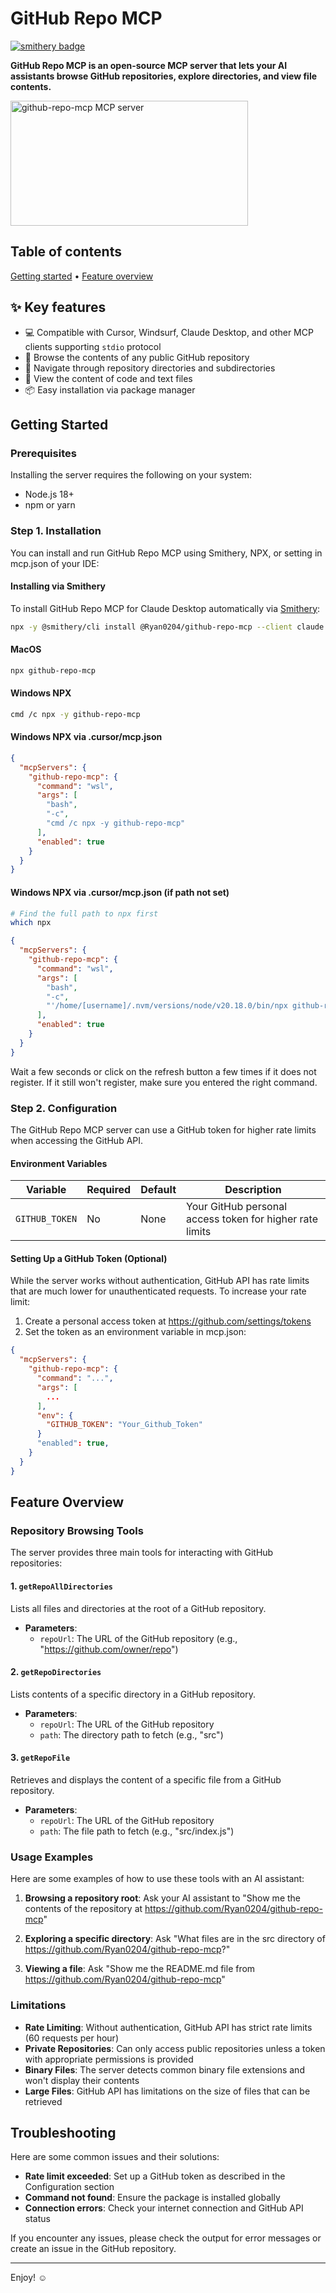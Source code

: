 # GitHub Repo MCP

[![smithery badge](https://smithery.ai/badge/@Ryan0204/github-repo-mcp)](https://smithery.ai/server/@Ryan0204/github-repo-mcp)

<p class="center-text">
  <strong>GitHub Repo MCP is an open-source MCP server that lets your AI assistants browse GitHub repositories, explore directories, and view file contents.</strong>
</p>

<a href="https://glama.ai/mcp/servers/@Ryan0204/github-repo-mcp">
  <img width="380" height="200" src="https://glama.ai/mcp/servers/@Ryan0204/github-repo-mcp/badge" alt="github-repo-mcp MCP server" />
</a>

## Table of contents

<p class="center-text">
  <a href="#getting-started">Getting started</a> •
  <a href="#feature-overview">Feature overview</a>
</p>

## ✨ Key features

- 💻 Compatible with Cursor, Windsurf, Claude Desktop, and other MCP clients supporting `stdio` protocol
- 🔎 Browse the contents of any public GitHub repository
- 📂 Navigate through repository directories and subdirectories
- 📝 View the content of code and text files
- 📦 Easy installation via package manager

## Getting Started

### Prerequisites

Installing the server requires the following on your system:
- Node.js 18+
- npm or yarn

### Step 1. Installation

You can install and run GitHub Repo MCP using Smithery, NPX, or setting in mcp.json of your IDE:

#### Installing via Smithery

To install GitHub Repo MCP for Claude Desktop automatically via [Smithery](https://smithery.ai/server/@Ryan0204/github-repo-mcp):

```bash
npx -y @smithery/cli install @Ryan0204/github-repo-mcp --client claude
```

#### MacOS

```bash
npx github-repo-mcp
```

#### Windows NPX

```bash
cmd /c npx -y github-repo-mcp
```

#### Windows NPX via .cursor/mcp.json

```json
{
  "mcpServers": {
    "github-repo-mcp": {
      "command": "wsl",
      "args": [
        "bash",
        "-c",
        "cmd /c npx -y github-repo-mcp"
      ],
      "enabled": true
    }
  }
}
```

#### Windows NPX via .cursor/mcp.json (if path not set)

```bash
# Find the full path to npx first
which npx
```

```json
{
  "mcpServers": {
    "github-repo-mcp": {
      "command": "wsl",
      "args": [
        "bash",
        "-c",
        "'/home/[username]/.nvm/versions/node/v20.18.0/bin/npx github-repo-mcp'"
      ],
      "enabled": true
    }
  }
}
```


Wait a few seconds or click on the refresh button a few times if it does not register. If it still won't register, make sure you entered the right command.

### Step 2. Configuration

The GitHub Repo MCP server can use a GitHub token for higher rate limits when accessing the GitHub API.

#### Environment Variables

| Variable | Required | Default | Description |
|----------|----------|---------|-------------|
| `GITHUB_TOKEN` | No | None | Your GitHub personal access token for higher rate limits |

#### Setting Up a GitHub Token (Optional)

While the server works without authentication, GitHub API has rate limits that are much lower for unauthenticated requests. To increase your rate limit:

1. Create a personal access token at https://github.com/settings/tokens
2. Set the token as an environment variable in mcp.json:

```json
{
  "mcpServers": {
    "github-repo-mcp": {
      "command": "...",
      "args": [
        ...
      ],
      "env": {
        "GITHUB_TOKEN": "Your_Github_Token"
      }
      "enabled": true,
    }
  }
}
```

## Feature Overview

### Repository Browsing Tools

The server provides three main tools for interacting with GitHub repositories:

#### 1. `getRepoAllDirectories`

Lists all files and directories at the root of a GitHub repository.

- **Parameters**:
  - `repoUrl`: The URL of the GitHub repository (e.g., "https://github.com/owner/repo")

#### 2. `getRepoDirectories`

Lists contents of a specific directory in a GitHub repository.

- **Parameters**:
  - `repoUrl`: The URL of the GitHub repository
  - `path`: The directory path to fetch (e.g., "src")

#### 3. `getRepoFile`

Retrieves and displays the content of a specific file from a GitHub repository.

- **Parameters**:
  - `repoUrl`: The URL of the GitHub repository
  - `path`: The file path to fetch (e.g., "src/index.js")

### Usage Examples

Here are some examples of how to use these tools with an AI assistant:

1. **Browsing a repository root**:
   Ask your AI assistant to "Show me the contents of the repository at https://github.com/Ryan0204/github-repo-mcp"

2. **Exploring a specific directory**:
   Ask "What files are in the src directory of https://github.com/Ryan0204/github-repo-mcp?"

3. **Viewing a file**:
   Ask "Show me the README.md file from https://github.com/Ryan0204/github-repo-mcp"

### Limitations

- **Rate Limiting**: Without authentication, GitHub API has strict rate limits (60 requests per hour)
- **Private Repositories**: Can only access public repositories unless a token with appropriate permissions is provided
- **Binary Files**: The server detects common binary file extensions and won't display their contents
- **Large Files**: GitHub API has limitations on the size of files that can be retrieved

## Troubleshooting

Here are some common issues and their solutions:

- **Rate limit exceeded**: Set up a GitHub token as described in the Configuration section
- **Command not found**: Ensure the package is installed globally
- **Connection errors**: Check your internet connection and GitHub API status

If you encounter any issues, please check the output for error messages or create an issue in the GitHub repository.

---

Enjoy! ☺️ 
